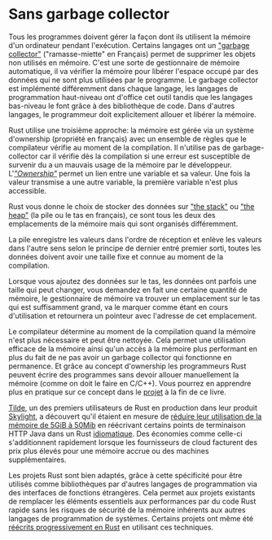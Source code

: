 # Sans garbage collector

Tous les programmes doivent gérer la façon dont ils utilisent la mémoire d'un ordinateur pendant l'exécution.
Certains langages ont un ["garbage collector"](https://en.wikipedia.org/wiki/Garbage_collection_(computer_science)) ("ramasse-miette" en Français) permet de supprimer les objets non utilisés en mémoire.
C'est une sorte de gestionnaire de mémoire automatique, il va vérifier la mémoire pour libérer l'espace occupé par des données qui ne sont plus utilisées par le programme.
Le garbage collector est implémenté différemment dans chaque langage, les langages de programmation haut-niveau ont d'office cet outil tandis que les langages bas-niveau le font grâce à des bibliothèque de code.
Dans d'autres langages, le programmeur doit explicitement allouer et libérer la mémoire.

Rust utilise une troisième approche: la mémoire est gérée via un système d'ownership (propriété en français) avec un ensemble de règles que le compilateur vérifie au moment de la compilation.
Il n'utilise pas de garbage-collector car il vérifie dès la compilation si une erreur est susceptible de survenir du a un mauvais usage de la mémoire par le développeur.
L'[*"Ownership"*](https://doc.rust-lang.org/book/ch04-01-what-is-ownership.html) permet un lien entre une variable et sa valeur.
Une fois la valeur transmise a une autre variable, la première variable n'est plus accessible.

Rust vous donne le choix de stocker des données sur ["the stack"](https://en.wikipedia.org/wiki/Stack-based_memory_allocation) ou ["the heap"](https://en.wikipedia.org/wiki/Memory_management#DYNAMIC) (la pile ou le tas en français), ce sont tous les deux des emplacements de la mémoire mais qui sont organisés différemment.

La pile enregistre les valeurs dans l'ordre de réception et enlève les valeurs dans l'autre sens selon le principe de dernier entré premier sorti, toutes les données doivent avoir une taille fixe et connue au moment de la compilation.

Lorsque vous ajoutez des données sur le tas, les données ont parfois une taille qui peut changer, vous demandez en fait une certaine quantité de mémoire, le gestionnaire de mémoire va trouver un emplacement sur le tas qui est suffisamment grand, va le marquer comme étant en cours d'utilisation et retournera un pointeur avec l'adresse de cet emplacement.

Le compilateur détermine au moment de la compilation quand la mémoire n'est plus nécessaire et peut être nettoyée.
Cela permet une utilisation efficace de la mémoire ainsi qu'un accès à la mémoire plus performant en plus du fait de ne pas avoir un garbage collector qui fonctionne en permanence.
Et grâce au concept d'ownership les programmeurs Rust peuvent écrire des programmes sans devoir allouer manuellement la mémoire (comme on doit le faire en C/C++).
Vous pourrez en apprendre plus en pratique sur ce concept dans le [projet](16-3-ownership.md) à la fin de ce livre.

[Tilde](https://www.tilde.io/), un des premiers utilisateurs de Rust en production dans leur produit [Skylight](https://www.skylight.io/), a découvert qu'il étaient en mesure de [réduire leur utilisation de la mémoire de 5GiB à 50Mib](https://www.rust-lang.org/static/pdfs/Rust-Tilde-Whitepaper.pdf) en réécrivant certains points de terminaison HTTP Java dans un Rust [idiomatique](https://en.wikipedia.org/wiki/Programming_idiom).
Des économies comme celle-ci s'additionnent rapidement lorsque les fournisseurs de cloud facturent des prix plus élevés pour une mémoire accrue ou des machines supplémentaires.

Les projets Rust sont bien adaptés, grâce à cette spécificité pour être utilisés comme bibliothèques par d'autres langages de programmation via des interfaces de fonctions étrangères.
Cela permet aux projets existants de remplacer les éléments essentiels aux performances par du code Rust rapide sans les risques de sécurité de la mémoire inhérents aux autres langages de programmation de systèmes.
Certains projets ont même été [réécrits progressivement en Rust](https://people.gnome.org/~federico/blog/librsvg-is-almost-rustified.html) en utilisant ces techniques.
